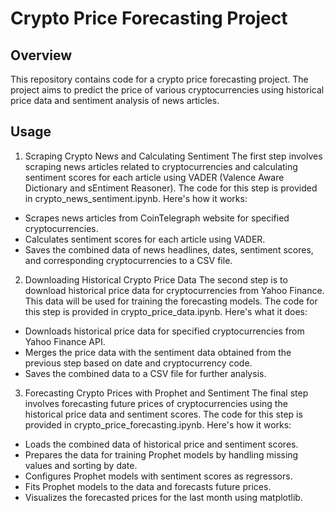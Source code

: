 # Crypto Price Forecasting Project
## Overview
This repository contains code for a crypto price forecasting project. The project aims to predict the price of various cryptocurrencies using historical price data and sentiment analysis of news articles.

## Usage
1. Scraping Crypto News and Calculating Sentiment
The first step involves scraping news articles related to cryptocurrencies and calculating sentiment scores for each article using VADER (Valence Aware Dictionary and sEntiment Reasoner). The code for this step is provided in crypto_news_sentiment.ipynb. Here's how it works:

 - Scrapes news articles from CoinTelegraph website for specified cryptocurrencies.
 - Calculates sentiment scores for each article using VADER.
 - Saves the combined data of news headlines, dates, sentiment scores, and corresponding cryptocurrencies to a CSV file.
 
2. Downloading Historical Crypto Price Data
The second step is to download historical price data for cryptocurrencies from Yahoo Finance. This data will be used for training the forecasting models. The code for this step is provided in crypto_price_data.ipynb. Here's what it does:

 - Downloads historical price data for specified cryptocurrencies from Yahoo Finance API.
 - Merges the price data with the sentiment data obtained from the previous step based on date and cryptocurrency code.
 - Saves the combined data to a CSV file for further analysis.

3. Forecasting Crypto Prices with Prophet and Sentiment
The final step involves forecasting future prices of cryptocurrencies using the historical price data and sentiment scores. The code for this step is provided in crypto_price_forecasting.ipynb. Here's how it works:

 - Loads the combined data of historical price and sentiment scores.
 - Prepares the data for training Prophet models by handling missing values and sorting by date.
 - Configures Prophet models with sentiment scores as regressors.
 - Fits Prophet models to the data and forecasts future prices.
 - Visualizes the forecasted prices for the last month using matplotlib.

